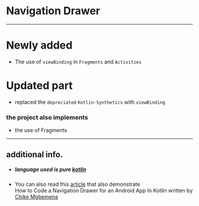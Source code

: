 # Navigation Drawer
**********
# Newly added
* The use of `viewBinding` in `Fragments` and `Activities`
# Updated part
* replaced the `depreciated` `Kotlin-Synthetics` with `viewBinding`
### the project also implements
* the use of Fragments
*************

## additional info.
* ##### language used is pure [kotlin](kotlinlang.org)
* You can also read this [article](https://code.tutsplus.com/tutorials/how-to-code-a-navigation-drawer-in-an-android-app--cms-30263) that also demonstrate 	
How to Code a Navigation Drawer for an Android App In Kotlin written by [Chike Mgbemena](https://tutsplus.com/authors/chike-mgbemena?_ga=2.180303268.1092797423.1619639254-248426309.1616947676)
